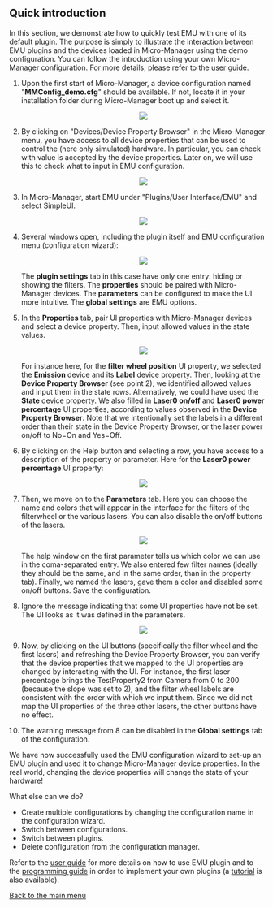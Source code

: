 ## Quick introduction

In this section, we demonstrate how to quickly test EMU with one of its default plugin. The purpose is simply to illustrate the interaction between EMU plugins and the devices loaded in Micro-Manager using the demo configuration. You can follow the introduction using your own Micro-Manager configuration. For more details, please refer to the [user guide](userguide.md).

1. Upon the first start of Micro-Manager, a device configuration named "**MMConfig_demo.cfg**" should be available. If not, locate it in your installation folder during Micro-Manager boot up and select it. 

   <p align="center">
   <img src="img/qi-start.png">
   </p>

2. By clicking on "Devices/Device Property Browser" in the Micro-Manager menu, you have access to all device properties that can be used to control the (here only simulated) hardware. In particular, you can check with value is accepted by the device properties. Later on, we will use this to check what to input in EMU configuration.

   <p align="center">
   <img src="img/qi-dpb.png">
   </p>

3. In Micro-Manager, start EMU under "Plugins/User Interface/EMU" and select SimpleUI.

   <p align="center">
   <img src="img/qi-select-plugin.png">
   </p>

4. Several windows open, including the plugin itself and EMU configuration menu (configuration wizard):

   <p align="center">
   <img src="img/qi-wizard.png">
   </p>

   The **plugin settings** tab in this case have only one entry: hiding or showing the filters. The **properties** should be paired with Micro-Manager devices. The **parameters** can be configured to make the UI more intuitive. The **global settings** are EMU options.

5. In the **Properties** tab, pair UI properties with Micro-Manager devices and select a device property. Then, input allowed values in the state values.

   <p align="center">
   <img src="img/qi-props.png">
   </p>

   For instance here, for the **filter wheel position** UI property, we selected the **Emission** device and its **Label** device property. Then, looking at the **Device Property Browser** (see point 2), we identified allowed values and input them in the state rows. Alternatively, we could have used the **State** device property.
   We also filled in **Laser0 on/off** and **Laser0 power percentage** UI properties, according to values observed in the **Device Property Browser**.
   Note that we intentionally set the labels in a different order than their state in the Device Property Browser, or the laser power on/off to No=On and Yes=Off.

6. By clicking on the Help button and selecting a row, you have access to a description of the property or parameter. Here for the **Laser0 power percentage** UI property:

   <p align="center">
   <img src="img/qi-help.png">
   </p>

7. Then, we move on to the **Parameters** tab. Here you can choose the name and colors that will appear in the interface for the filters of the filterwheel or the various lasers. You can also disable the on/off buttons of the lasers.

   <p align="center">
   <img src="img/qi-params.png">
   </p>

   The help window on the first parameter tells us which color we can use in the coma-separated entry. We also entered few filter names (ideally they should be the same, and in the same order, than in the property tab). Finally, we named the lasers, gave them a color and disabled some on/off buttons. Save the configuration.

8. Ignore the message indicating that some UI properties have not be set. The UI looks as it was defined in the parameters.

   <p align="center">
   <img src="img/qi-ui.PNG">
   </p>

9. Now, by clicking on the UI buttons (specifically the filter wheel and the first lasers) and refreshing the Device Property Browser, you can verify that the device properties that we mapped to the UI properties are changed by interacting with the UI. For instance, the first laser percentage brings the TestProperty2 from Camera from 0 to 200 (because the slope was set to 2), and the filter wheel labels are consistent with the order with which we input them.
   Since we did not map the UI properties of the three other lasers, the other buttons have no effect.

10. The warning message from 8 can be disabled in the **Global settings** tab of the configuration.

We have now successfully used the EMU configuration wizard to set-up an EMU plugin and used it to change Micro-Manager device properties. In the real world, changing the device properties will change the state of your hardware!

What else can we do?

- Create multiple configurations by changing the configuration name in the configuration wizard.
- Switch between configurations.
- Switch between plugins.
- Delete configuration from the configuration manager.

Refer to the [user guide](userguide.md) for more details on how to use EMU plugin and to the [programming guide](programmingguide.md) in order to implement your own plugins (a [tutorial](tutorial) is also available).

[Back to the main menu](index.md)

